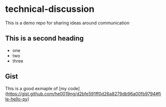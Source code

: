 # technical-discussion
This is a demo repo for sharing ideas around communication


## This is a second heading

* one
* two
* three

## Gist

This is a good exmaple of [my code] (https://gist.github.com/he0019ng/d2bfe591ff0d26a8279db96a00fb9794#file-hello-py)

